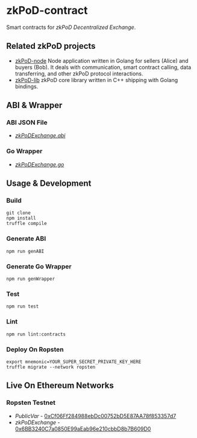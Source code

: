 # zkPoD-contract

Smart contracts for *zkPoD Decentralized Exchange*.

## Related zkPoD projects

- [zkPoD-node](https://github.com/sec-bit/zkPoD-node) Node application written in Golang for sellers (Alice) and buyers (Bob). It deals with communication, smart contract calling, data transferring, and other zkPoD protocol interactions.
- [zkPoD-lib](https://github.com/sec-bit/zkPoD-lib) zkPoD core library written in C++ shipping with Golang bindings.

## ABI & Wrapper

### ABI JSON File

- [*zkPoDExchange.abi*](abi/zkPoDExchange.abi)

### Go Wrapper

- [*zkPoDExchange.go*](abi/zkPoDExchange.go)

## Usage & Development

### Build

```
git clone
npm install
truffle compile
```

### Generate ABI

```
npm run genABI
```

### Generate Go Wrapper

```
npm run genWrapper
```

### Test

```
npm run test
```

### Lint

```
npm run lint:contracts
```

### Deploy On Ropsten

```
export mnemonic=YOUR_SUPER_SECRET_PRIVATE_KEY_HERE
truffle migrate --network ropsten
```

## Live On Ethereum Networks

### Ropsten Testnet

- *PublicVar* - [0xCf06Ff284988ebDc00752bD5E87AA78f853357d7](https://ropsten.etherscan.io/address/0xCf06Ff284988ebDc00752bD5E87AA78f853357d7)
- *zkPoDExchange* - [0x6BB3240C7a0850E99aEab96e210cbbD8b7B609D0](https://ropsten.etherscan.io/address/0x6BB3240C7a0850E99aEab96e210cbbD8b7B609D0)

